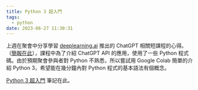```yaml
---
title: Python 3 超入門
tags:
  - python
date: 2023-06-27 11:30:31
---
```


上週在聚會中分享學習 [deeplearning.ai](https://www.deeplearning.ai/short-courses/) 推出的 ChatGPT 相關短課程的心得。（[簡報在此](https://gasolin.idv.tw/docs/events/presentation/#2023)），課程中為了介紹 ChatGPT API 的應用，使用了一些 Python 程式碼。由於預期聚會參與者對 Python 不熟悉，所以嘗試用 Google Colab 簡單的介紹 Python 3，希望能在幾分鐘內對 Python 程式的基本語法有個概念。

[Python 3 超入門](https://colab.research.google.com/drive/1WgODgZoY67w9Lmz6G2V-XBsqOKpY6YI_?usp=sharing) 筆記在此。
